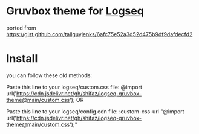 # Gruvbox theme for [Logseq](http://logseq.com)

ported from https://gist.github.com/tallguyjenks/6afc75e52a3d52d475b9df9dafdecfd2

# Install

you can follow these old methods:

Paste this line to your logseq/custom.css file:
@import url('https://cdn.jsdelivr.net/gh/shifaz/logseq-gruvbox-theme@main/custom.css');
OR

Paste this line to your logseq/config.edn file:
:custom-css-url "@import url('https://cdn.jsdelivr.net/gh/shifaz/logseq-gruvbox-theme@main/custom.css');"